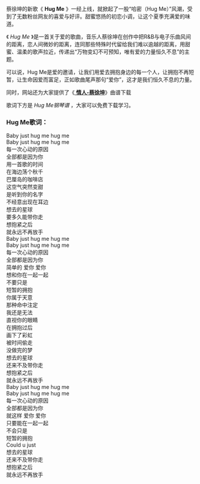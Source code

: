 

蔡徐坤的新歌《 **Hug Me** 》一经上线，就掀起了一股“哈密（Hug
Me）”风潮，受到了无数粉丝网友的喜爱与好评。甜蜜悠扬的初恋小调，让这个夏季充满爱的味道。

《 _Hug Me_
》是一首关于爱的歌曲，音乐人蔡徐坤在创作中把R&B与电子乐曲风间的距离，恋人间微妙的距离，连同那些特殊时代留给我们难以逾越的距离，用甜蜜、温柔的歌声拉近，传递出“万物变幻不可预知，唯有爱的力量恒久不息”的主题。

可以说，Hug Me是爱的邀请，让我们用爱去拥抱身边的每一个人，让拥抱不再短暂，让生命因爱而富足，正如歌曲尾声那句“爱你”，这才是我们恒久不息的力量。

同时，网站还为大家提供了《[ **情人-蔡徐坤**](Music-11813.html "情人-蔡徐坤")》曲谱下载

歌词下方是 _Hug Me钢琴谱_ ，大家可以免费下载学习。

### Hug Me歌词：

Baby just hug me hug me  
Baby just hug me hug me  
每一次心动的原因  
全部都是因为你  
用一首歌的时间  
在海边荡个秋千  
巴厘岛的咖啡店  
这空气突然变甜  
是听到你的名字  
不经意出现在耳边  
想去的星球  
要多久能带你走  
想抱紧之后  
就永远不再放手  
Baby just hug me hug me  
Baby just hug me hug me  
每一次心动的原因  
全部都是因为你  
简单的 爱你 爱你  
想和你在一起一起  
不要只是  
短暂的拥抱  
你属于天意  
那种命中注定  
我还是无法  
直视你的眼睛  
在拥抱过后  
画下了彩虹  
被时间偷走  
没做完的梦  
想去的星球  
还来不及带你走  
想抱紧之后  
就永远不再放手  
Baby just hug me hug me  
Baby just hug me hug me  
每一次心动的原因  
全部都是因为你  
就这样 爱你 爱你  
只要能在一起一起  
不会只是  
短暂的拥抱  
Could u just  
想去的星球  
还来不及带你走  
想抱紧之后  
就永远不再放手

